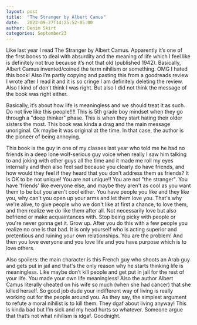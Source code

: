 ```yaml
---
layout: post
title:  "The Stranger by Albert Camus"
date:   2023-09-27T14:25:52-05:00
author: Denim Skirt
categories: September23
---
```

Like last year I read The Stranger by Albert Camus. Apparently it’s one of the first books to deal with absurdity and the meaning of life which I feel like is definitely not true because it’s not that old (published 1942). Basically, Albert Camus invented/coined the term nihilism or something. OMG I hated this book! Also I’m partly copying and pasting this from a goodreads review I wrote after I read it and it is so cringe I am definitely deleting the review. Also I kind of don’t think I was right. But also I did not think the message of the book was right either. 

Basically, it’s about how life is meaningless and we should treat it as such. Do not live like this people!!!! This is 5th grade boy mindset when they go through a "deep thinker" phase. This is when they start hating their older sisters the most. This book was kinda a drag and the main message unoriginal. Ok maybe it was original at the time. In that case, the author is the pioneer of being annoying.

This book is the guy in one of my classes last year who told me he had no friends in a deep lone wolf-serious guy voice when really I saw him talking to and joking with other guys all the time and it made me roll my eyes internally and then also feel sad because you clearly do have friends, and how would they feel if they heard that you don't address them as friends? It is OK to be not unique! You are not unique!! You are not "the stranger". You have 'friends' like everyone else, and maybe they aren't as cool as you want them to be but you aren't cool either. You have people you like and they like you, why can't you open up your arms and let them love you. That's why we're alive, to give people who we don't like at first a chance, to love them, and then realize we do like them after all. Not necessarily love but also befriend or make acquaintances with. Stop being picky with people or you're never gonna get it. Grow up. After you do this with a few people you realize no one is that bad. It is only yourself who is acting superior and pretentious and ruining your own relationships. You are the problem! And then you love everyone and you love life and you have purpose which is to love others. 

Also spoilers: the main character is this French guy who shoots an Arab guy and gets put in jail and that's the only reason why he starts thinking life is meaningless. Like maybe don’t kill people and get put in jail for the rest of your life. You made your own life meaningless! Also the author Albert Camus literally cheated on his wife so much (when she had cancer) that she killed herself. So good job dude your indifferent way of living is really working out for the people around you. As they say, the simplest argument to refute a moral nihilist is to kill them. They dgaf about living anyway! This is kinda bad but I’m sick and my head hurts so whatever. Someone argue that that’s not what nihilism is idgaf. Goodnight. 

